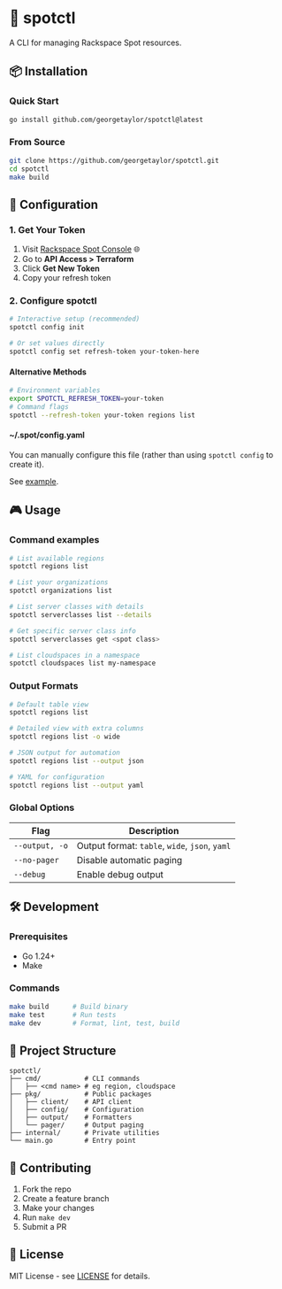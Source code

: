 # 🚀 spotctl

A CLI for managing Rackspace Spot resources.

## 📦 Installation

### Quick Start

```bash
go install github.com/georgetaylor/spotctl@latest
```

### From Source

```bash
git clone https://github.com/georgetaylor/spotctl.git
cd spotctl
make build
```

## 🔧 Configuration

### 1. Get Your Token

1. Visit [Rackspace Spot Console](https://spot.rackspace.com) 🌐
2. Go to **API Access > Terraform**
3. Click **Get New Token**
4. Copy your refresh token

### 2. Configure spotctl

```bash
# Interactive setup (recommended)
spotctl config init

# Or set values directly
spotctl config set refresh-token your-token-here
```

#### Alternative Methods

```bash
# Environment variables
export SPOTCTL_REFRESH_TOKEN=your-token
# Command flags
spotctl --refresh-token your-token regions list
```

#### ~/.spot/config.yaml

You can manually configure this file (rather than using `spotctl config` to create it).

See [example](config.example.yaml).

## 🎮 Usage

### Command examples

```bash
# List available regions
spotctl regions list

# List your organizations
spotctl organizations list

# List server classes with details
spotctl serverclasses list --details

# Get specific server class info
spotctl serverclasses get <spot class>

# List cloudspaces in a namespace
spotctl cloudspaces list my-namespace
```

### Output Formats

```bash
# Default table view
spotctl regions list

# Detailed view with extra columns
spotctl regions list -o wide

# JSON output for automation
spotctl regions list --output json

# YAML for configuration
spotctl regions list --output yaml

```

### Global Options

| Flag           | Description                                    |
| -------------- | ---------------------------------------------- |
| `--output, -o` | Output format: `table`, `wide`, `json`, `yaml` |
| `--no-pager`   | Disable automatic paging                       |
| `--debug`      | Enable debug output                            |

## 🛠️ Development

### Prerequisites

- Go 1.24+
- Make

### Commands

```bash
make build      # Build binary
make test       # Run tests
make dev        # Format, lint, test, build
```

## 📁 Project Structure

```
spotctl/
├── cmd/           # CLI commands
│   ├── <cmd name> # eg region, cloudspace
├── pkg/           # Public packages
│   ├── client/    # API client
│   ├── config/    # Configuration
│   ├── output/    # Formatters
│   └── pager/     # Output paging
├── internal/      # Private utilities
└── main.go        # Entry point
```

## 🤝 Contributing

1. Fork the repo
2. Create a feature branch
3. Make your changes
4. Run `make dev`
5. Submit a PR

## 📄 License

MIT License - see [LICENSE](LICENSE) for details.
